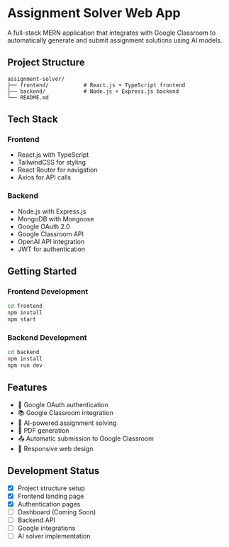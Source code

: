 # Assignment Solver Web App

A full-stack MERN application that integrates with Google Classroom to automatically generate and submit assignment solutions using AI models.

## Project Structure

```
assignment-solver/
├── frontend/           # React.js + TypeScript frontend
├── backend/            # Node.js + Express.js backend
└── README.md
```

## Tech Stack

### Frontend
- React.js with TypeScript
- TailwindCSS for styling
- React Router for navigation
- Axios for API calls

### Backend
- Node.js with Express.js
- MongoDB with Mongoose
- Google OAuth 2.0
- Google Classroom API
- OpenAI API integration
- JWT for authentication

## Getting Started

### Frontend Development
```bash
cd frontend
npm install
npm start
```

### Backend Development
```bash
cd backend
npm install
npm run dev
```

## Features

- 🔐 Google OAuth authentication
- 📚 Google Classroom integration
- 🤖 AI-powered assignment solving
- 📄 PDF generation
- 📤 Automatic submission to Google Classroom
- 📱 Responsive web design

## Development Status

- [x] Project structure setup
- [x] Frontend landing page
- [x] Authentication pages
- [ ] Dashboard (Coming Soon)
- [ ] Backend API
- [ ] Google integrations
- [ ] AI solver implementation
